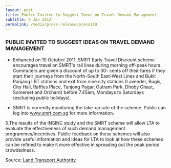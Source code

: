 ```yaml
---
layout: post
title: Public Invited to Suggest Ideas on Travel Demand Management
subtitle: 9 Jan 2012
permalink: /media/press-release/press110
---
```


### PUBLIC INVITED TO SUGGEST IDEAS ON TRAVEL DEMAND MANAGEMENT

* Enhanced on 10 October 2011, SMRT Early Travel Discount scheme encourages travel on
SMRT's rail lines during morning off-peak hours. Commuters are given a discount of up to 30-
cents off their fares if they start their journeys from the North-South East-West Lines and
Bukit Panjang LRT stations and exit from nine city stations (Lavender, Bugis, City Hall, Raffles
Place, Tanjong Pagar, Outram Park, Dhoby Ghaut, Somerset and Orchard) before 7.45am, 
Mondays to Saturdays (excluding public holidays).

* SMRT is currently monitoring the take-up rate of the scheme. Public can log into
[<a href="http://www.smrt.com.sg/" target="_blank">www.smrt.com.sg</a>](http://www.smrt.com.sg/) for more information.

5.The results of the INSINC study and the SMRT scheme will allow LTA to evaluate the effectiveness of such demand management programmes/incentives. Public feedback on these schemes will also provide useful information and ideas for LTA to look at how these schemes can be refined to make it more effective in spreading out the peak period crowdedness.


Source: [<a href="https://www.lta.gov.sg/content/ltagov/en/newsroom.html?c=2&id=o54eeord582k9i4c01k2gl71i393xu2xk3hl57gdccmx2moiez" target="_blank">Land Transport Authority</a>](https://www.lta.gov.sg/content/ltagov/en/newsroom.html?c=2&id=o54eeord582k9i4c01k2gl71i393xu2xk3hl57gdccmx2moiez)